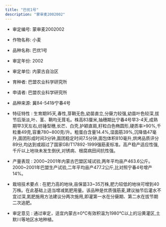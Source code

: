 ```yaml
---
title: "巴优1号"
description: "蒙审麦2002002"
---
```

* 审定编号:  蒙审麦2002002

*  作物名称:  小麦

*  品种名称:  巴优1号

*  审定年份:  2002

*  审定单位:  内蒙古自治区

* 育种者:  巴盟农业科学研究所

*  申请者:  巴盟农业科学研究所

*  品种来源:  冀84-5418∕宁春4号

*  特征特性 : 
生育期95天,春性,芽鞘无色,幼苗直立,分蘖力较强,幼苗叶色较深,拔节后渐淡,叶、茎、鞘均无茸毛。株高83厘米,抽穗期比宁春4号早3-4天,成熟期早3天左右,纺锤型穗,长芒、白壳,护颖直肩,籽粒白色椭圆形,硬质率>90%,千粒重49克,容重780~800克/升。粗蛋白含量14.4%,湿面筋39%,沉降值47毫升,面团形成时间3分钟,面团稳定时间7.5分钟,面包体积810毫升,烘烤品质评分89分,均达到或超过了国家GB/T17892-1999强筋麦标准。高产稳产适应性强,千斤以上地块未发生倒伏,对锈病、根腐病田间抗性强。
 
*  产量表现 : 
2000~2001年内蒙古巴盟区域试验,两年平均亩产463.6公斤。2000~2001年巴盟生产试验,二年平均亩产477.2公斤,比对照宁春4号增产14%。

*  栽培技术要点 : 
在肥力高的地块,亩保苗33~35万株,肥力较低的地块可增到40万株。在此基础上适当增减氮肥用量。该品种是优质强筋麦,建议抽节后灌水不宜过深,氮肥施用方法建议分两次施用,即灌第一水在分蘖期、第二水在拔节期二次追肥。

*  审定意见 : 
通过审定，适宜内蒙古≥0℃有效积温为1980℃以上的沿黄灌区,土默川等地区水地种植。
